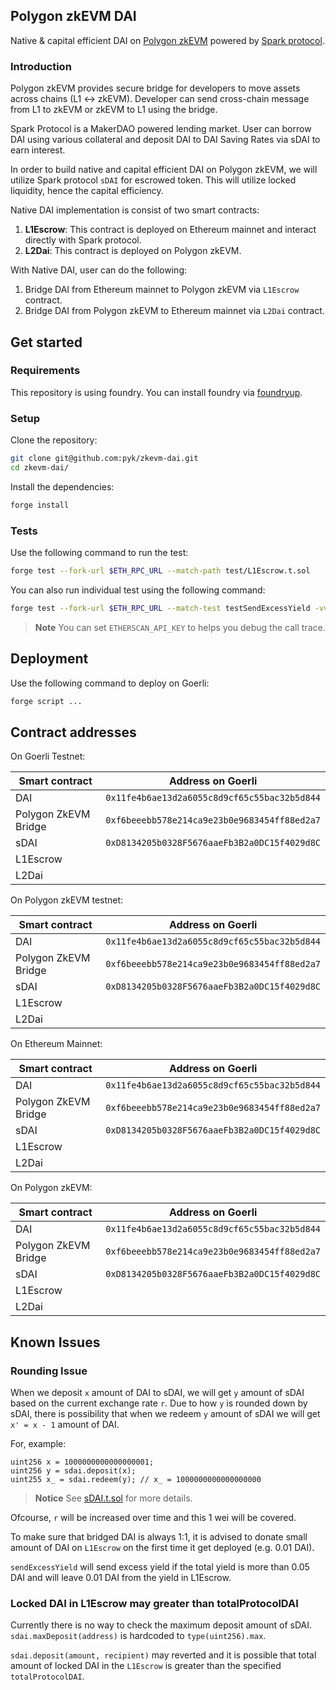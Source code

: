 ## Polygon zkEVM DAI

Native & capital efficient DAI on
[Polygon zkEVM](https://polygon.technology/polygon-zkevm) powered by
[Spark protocol](https://www.sparkprotocol.io/).

### Introduction

Polygon zkEVM provides secure bridge for developers to move assets across chains
(L1 <-> zkEVM). Developer can send cross-chain message from L1 to zkEVM or zkEVM
to L1 using the bridge.

Spark Protocol is a MakerDAO powered lending market. User can borrow DAI using
various collateral and deposit DAI to DAI Saving Rates via sDAI to earn interest.

In order to build native and capital efficient DAI on Polygon zkEVM, we will
utilize Spark protocol `sDAI` for escrowed token. This will utilize locked
liquidity, hence the capital efficiency.

Native DAI implementation is consist of two smart contracts:

1. **L1Escrow**: This contract is deployed on Ethereum mainnet and interact
   directly with Spark protocol.
2. **L2Dai**: This contract is deployed on Polygon zkEVM.

With Native DAI, user can do the following:

1. Bridge DAI from Ethereum mainnet to Polygon zkEVM via `L1Escrow` contract.
2. Bridge DAI from Polygon zkEVM to Ethereum mainnet via `L2Dai` contract.

## Get started

### Requirements

This repository is using foundry. You can install foundry via
[foundryup](https://book.getfoundry.sh/getting-started/installation).

### Setup

Clone the repository:

```sh
git clone git@github.com:pyk/zkevm-dai.git
cd zkevm-dai/
```

Install the dependencies:

```sh
forge install
```

### Tests

Use the following command to run the test:

```sh
forge test --fork-url $ETH_RPC_URL --match-path test/L1Escrow.t.sol
```

You can also run individual test using the following command:

```sh
forge test --fork-url $ETH_RPC_URL --match-test testSendExcessYield -vvvv
```

> **Note**
> You can set `ETHERSCAN_API_KEY` to helps you debug the call trace.

## Deployment

Use the following command to deploy on Goerli:

```sh
forge script ...
```

## Contract addresses

On Goerli Testnet:

| Smart contract       | Address on Goerli                            |
| -------------------- | -------------------------------------------- |
| DAI                  | `0x11fe4b6ae13d2a6055c8d9cf65c55bac32b5d844` |
| Polygon ZkEVM Bridge | `0xf6beeebb578e214ca9e23b0e9683454ff88ed2a7` |
| sDAI                 | `0xD8134205b0328F5676aaeFb3B2a0DC15f4029d8C` |
| L1Escrow             |                                              |
| L2Dai                |                                              |

On Polygon zkEVM testnet:

| Smart contract       | Address on Goerli                            |
| -------------------- | -------------------------------------------- |
| DAI                  | `0x11fe4b6ae13d2a6055c8d9cf65c55bac32b5d844` |
| Polygon ZkEVM Bridge | `0xf6beeebb578e214ca9e23b0e9683454ff88ed2a7` |
| sDAI                 | `0xD8134205b0328F5676aaeFb3B2a0DC15f4029d8C` |
| L1Escrow             |                                              |
| L2Dai                |                                              |

On Ethereum Mainnet:

| Smart contract       | Address on Goerli                            |
| -------------------- | -------------------------------------------- |
| DAI                  | `0x11fe4b6ae13d2a6055c8d9cf65c55bac32b5d844` |
| Polygon ZkEVM Bridge | `0xf6beeebb578e214ca9e23b0e9683454ff88ed2a7` |
| sDAI                 | `0xD8134205b0328F5676aaeFb3B2a0DC15f4029d8C` |
| L1Escrow             |                                              |
| L2Dai                |                                              |

On Polygon zkEVM:

| Smart contract       | Address on Goerli                            |
| -------------------- | -------------------------------------------- |
| DAI                  | `0x11fe4b6ae13d2a6055c8d9cf65c55bac32b5d844` |
| Polygon ZkEVM Bridge | `0xf6beeebb578e214ca9e23b0e9683454ff88ed2a7` |
| sDAI                 | `0xD8134205b0328F5676aaeFb3B2a0DC15f4029d8C` |
| L1Escrow             |                                              |
| L2Dai                |                                              |

## Known Issues

### Rounding Issue

When we deposit `x` amount of DAI to sDAI, we will get `y` amount of sDAI based
on the current exchange rate `r`. Due to how `y` is rounded down by sDAI, there
is possibility that when we redeem `y` amount of sDAI we will get `x' = x - 1`
amount of DAI.

For, example:

```solidity
uint256 x = 1000000000000000001;
uint256 y = sdai.deposit(x);
uint255 x_ = sdai.redeem(y); // x_ = 1000000000000000000
```

> **Notice**
> See [sDAI.t.sol](./test/sDAI.t.sol) for more details.

Ofcourse, `r` will be increased over time and this 1 wei will be covered.

To make sure that bridged DAI is always 1:1, it is advised to donate small
amount of DAI on `L1Escrow` on the first time it get deployed (e.g. 0.01 DAI).

`sendExcessYield` will send excess yield if the total yield is more than
0.05 DAI and will leave 0.01 DAI from the yield in L1Escrow.

### Locked DAI in L1Escrow may greater than totalProtocolDAI

Currently there is no way to check the maximum deposit amount of sDAI.
`sdai.maxDeposit(address)` is hardcoded to `type(uint256).max`.

`sdai.deposit(amount, recipient)` may reverted and it is possible that total
amount of locked DAI in the `L1Escrow` is greater than the specified
`totalProtocolDAI`.
